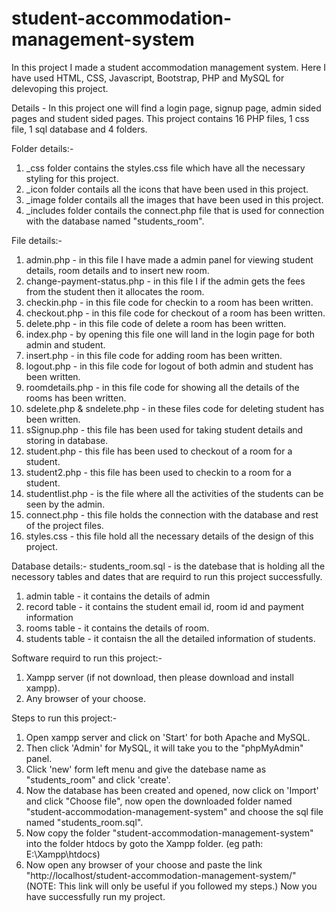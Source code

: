 # student-accommodation-management-system
In this project I made a student accommodation management system.
Here I have used HTML, CSS, Javascript, Bootstrap, PHP and MySQL for delevoping this project.


Details - In this project one will find a login page, signup page, admin sided pages and student sided pages. This project contains 16 PHP files, 1 css file, 1 sql database and 4 folders.

Folder details:-
1. _css folder contains the styles.css file which have all the necessary styling for this project.
2. _icon folder contails all the icons that have been used in this project.
3. _image folder contails all the images that have been used in this project.
4. _includes folder contails the connect.php file that is used for connection with the database named "students_room".

File details:-
1. admin.php - in this file I have made a admin panel for viewing student details, room details and to insert new room.
2. change-payment-status.php - in this file I if the admin gets the fees from the student then it allocates the room.
3. checkin.php - in this file code for checkin to a room has been written.
4. checkout.php - in this file code for checkout of a room has been written.
5. delete.php - in this file code of delete a room has been written.
6. index.php - by opening this file one will land in the login page for both admin and student.
7. insert.php - in this file code for adding room has been written.
8. logout.php - in this file code for logout of both admin and student has been written.
9. roomdetails.php - in this file code for showing all the details of the rooms has been written.
10. sdelete.php & sndelete.php - in these files code for deleting student has been written.
11. sSignup.php - this file has been used for taking student details and storing in database.
12. student.php - this file has been used to checkout of a room for a student.
13. student2.php - this file has been used to checkin to a room for a student.
14. studentlist.php - is the file where all the activities of the students can be seen by the admin.
15. connect.php - this file holds the connection with the database and rest of the project files.
16. styles.css - this file hold all the necessary details of the design of this project.

Database details:-
students_room.sql - is the datebase that is holding all the necessory tables and dates that are requird to run this project successfully.
  1. admin table - it contains the details of admin
  2. record table - it contains the student email id, room id and payment information
  3. rooms table - it contains the details of room.
  4. students table - it contaisn the all the detailed information of students.

Software requird to run this project:-
1. Xampp server (if not download, then please download and install xampp).
2. Any browser of your choose.

Steps to run this project:-
1. Open xampp server and click on 'Start' for both Apache and MySQL.
2. Then click 'Admin' for MySQL, it will take you to the "phpMyAdmin" panel.
3. Click 'new' form left menu and give the datebase name as "students_room" and click 'create'.
4. Now the database has been created and opened, now click on 'Import' and click "Choose file", now open the downloaded folder named "student-accommodation-management-system" and choose the sql file named "students_room.sql".
5. Now copy the folder "student-accommodation-management-system" into the folder htdocs by goto the Xampp folder. (eg path: E:\Xampp\htdocs)
6. Now open any browser of your choose and paste the link "http://localhost/student-accommodation-management-system/" (NOTE: This link will only be useful if you followed my steps.)
Now you have successfully run my project.
